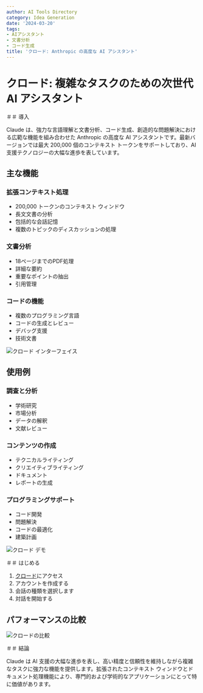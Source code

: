 ```yaml
---
author: AI Tools Directory
category: Idea Generation
date: '2024-03-20'
tags:
- AIアシスタント
- 文書分析
- コード生成
title: 'クロード: Anthropic の高度な AI アシスタント'
---
```


# クロード: 複雑なタスクのための次世代 AI アシスタント

＃＃ 導入

Claude は、強力な言語理解と文書分析、コード生成、創造的な問題解決における広範な機能を組み合わせた Anthropic の高度な AI アシスタントです。最新バージョンでは最大 200,000 個のコンテキスト トークンをサポートしており、AI 支援テクノロジーの大幅な進歩を表しています。

## 主な機能

### 拡張コンテキスト処理
- 200,000 トークンのコンテキスト ウィンドウ
- 長文文書の分析
- 包括的な会話記憶
- 複数のトピックのディスカッションの処理

### 文書分析
- 18ページまでのPDF処理
- 詳細な要約
- 重要なポイントの抽出
- 引用管理

### コードの機能
- 複数のプログラミング言語
- コードの生成とレビュー
- デバッグ支援
- 技術文書

![クロード インターフェイス](/imgs/claude/interface.jpg)

## 使用例

### 調査と分析
- 学術研究
- 市場分析
- データの解釈
- 文献レビュー

### コンテンツの作成
- テクニカルライティング
- クリエイティブライティング
- ドキュメント
- レポートの生成

### プログラミングサポート
- コード開発
- 問題解決
- コードの最適化
- 建築計画

![クロード デモ](/imgs/claude/demo.jpg)

＃＃ はじめる

1. [クロード](https://claude.ai)にアクセス
2. アカウントを作成する
3. 会話の種類を選択します
4. 対話を開始する

## パフォーマンスの比較

![クロードの比較](/imgs/claude/comparison.jpg)

＃＃ 結論

Claude は AI 支援の大幅な進歩を表し、高い精度と信頼性を維持しながら複雑なタスクに強力な機能を提供します。拡張されたコンテキスト ウィンドウとドキュメント処理機能により、専門的および学術的なアプリケーションにとって特に価値があります。